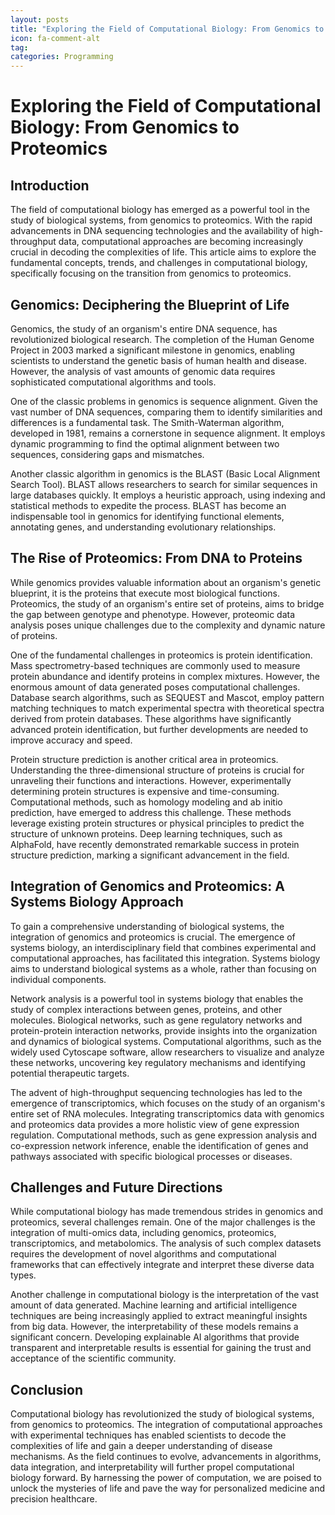 ```yaml
---
layout: posts
title: "Exploring the Field of Computational Biology: From Genomics to Proteomics"
icon: fa-comment-alt
tag:      
categories: Programming
---
```



# Exploring the Field of Computational Biology: From Genomics to Proteomics

## Introduction

The field of computational biology has emerged as a powerful tool in the study of biological systems, from genomics to proteomics. With the rapid advancements in DNA sequencing technologies and the availability of high-throughput data, computational approaches are becoming increasingly crucial in decoding the complexities of life. This article aims to explore the fundamental concepts, trends, and challenges in computational biology, specifically focusing on the transition from genomics to proteomics.

## Genomics: Deciphering the Blueprint of Life

Genomics, the study of an organism's entire DNA sequence, has revolutionized biological research. The completion of the Human Genome Project in 2003 marked a significant milestone in genomics, enabling scientists to understand the genetic basis of human health and disease. However, the analysis of vast amounts of genomic data requires sophisticated computational algorithms and tools.

One of the classic problems in genomics is sequence alignment. Given the vast number of DNA sequences, comparing them to identify similarities and differences is a fundamental task. The Smith-Waterman algorithm, developed in 1981, remains a cornerstone in sequence alignment. It employs dynamic programming to find the optimal alignment between two sequences, considering gaps and mismatches.

Another classic algorithm in genomics is the BLAST (Basic Local Alignment Search Tool). BLAST allows researchers to search for similar sequences in large databases quickly. It employs a heuristic approach, using indexing and statistical methods to expedite the process. BLAST has become an indispensable tool in genomics for identifying functional elements, annotating genes, and understanding evolutionary relationships.

## The Rise of Proteomics: From DNA to Proteins

While genomics provides valuable information about an organism's genetic blueprint, it is the proteins that execute most biological functions. Proteomics, the study of an organism's entire set of proteins, aims to bridge the gap between genotype and phenotype. However, proteomic data analysis poses unique challenges due to the complexity and dynamic nature of proteins.

One of the fundamental challenges in proteomics is protein identification. Mass spectrometry-based techniques are commonly used to measure protein abundance and identify proteins in complex mixtures. However, the enormous amount of data generated poses computational challenges. Database search algorithms, such as SEQUEST and Mascot, employ pattern matching techniques to match experimental spectra with theoretical spectra derived from protein databases. These algorithms have significantly advanced protein identification, but further developments are needed to improve accuracy and speed.

Protein structure prediction is another critical area in proteomics. Understanding the three-dimensional structure of proteins is crucial for unraveling their functions and interactions. However, experimentally determining protein structures is expensive and time-consuming. Computational methods, such as homology modeling and ab initio prediction, have emerged to address this challenge. These methods leverage existing protein structures or physical principles to predict the structure of unknown proteins. Deep learning techniques, such as AlphaFold, have recently demonstrated remarkable success in protein structure prediction, marking a significant advancement in the field.

## Integration of Genomics and Proteomics: A Systems Biology Approach

To gain a comprehensive understanding of biological systems, the integration of genomics and proteomics is crucial. The emergence of systems biology, an interdisciplinary field that combines experimental and computational approaches, has facilitated this integration. Systems biology aims to understand biological systems as a whole, rather than focusing on individual components.

Network analysis is a powerful tool in systems biology that enables the study of complex interactions between genes, proteins, and other molecules. Biological networks, such as gene regulatory networks and protein-protein interaction networks, provide insights into the organization and dynamics of biological systems. Computational algorithms, such as the widely used Cytoscape software, allow researchers to visualize and analyze these networks, uncovering key regulatory mechanisms and identifying potential therapeutic targets.

The advent of high-throughput sequencing technologies has led to the emergence of transcriptomics, which focuses on the study of an organism's entire set of RNA molecules. Integrating transcriptomics data with genomics and proteomics data provides a more holistic view of gene expression regulation. Computational methods, such as gene expression analysis and co-expression network inference, enable the identification of genes and pathways associated with specific biological processes or diseases.

## Challenges and Future Directions

While computational biology has made tremendous strides in genomics and proteomics, several challenges remain. One of the major challenges is the integration of multi-omics data, including genomics, proteomics, transcriptomics, and metabolomics. The analysis of such complex datasets requires the development of novel algorithms and computational frameworks that can effectively integrate and interpret these diverse data types.

Another challenge in computational biology is the interpretation of the vast amount of data generated. Machine learning and artificial intelligence techniques are being increasingly applied to extract meaningful insights from big data. However, the interpretability of these models remains a significant concern. Developing explainable AI algorithms that provide transparent and interpretable results is essential for gaining the trust and acceptance of the scientific community.

## Conclusion

Computational biology has revolutionized the study of biological systems, from genomics to proteomics. The integration of computational approaches with experimental techniques has enabled scientists to decode the complexities of life and gain a deeper understanding of disease mechanisms. As the field continues to evolve, advancements in algorithms, data integration, and interpretability will further propel computational biology forward. By harnessing the power of computation, we are poised to unlock the mysteries of life and pave the way for personalized medicine and precision healthcare.